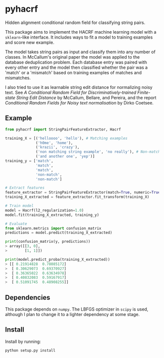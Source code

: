 # pyhacrf
Hidden alignment conditional random field for classifying string pairs.

This package aims to implement the HACRF machine learning model with a `sklearn`-like interface.
It includes ways to fit a model to training examples and score new example.

The model takes string pairs as input and classify them into any number of classes. In McCallum's original paper the
model was applied to the database deduplication problem. Each database entry was paired with every other entry and
the model then classified whether the pair was a 'match' or a 'mismatch' based on training examples of matches and
mismatches.

I also tried to use it as learnable string edit distance for normalizing noisy text.
See *A Conditional Random Field for Discriminatively-trained Finite-state String Edit Distance* by
McCallum, Bellare, and Pereira, and the report *Conditional Random Fields for Noisy text normalisation* by Dirko Coetsee.

## Example

```python
from pyhacrf import StringPairFeatureExtractor, Hacrf

training_X = [('helloooo', 'hello'), # Matching examples
              ('h0me', 'home'),
              ('krazii', 'crazy'),
              ('non matching string example', 'no really'), # Non-matching examples
              ('and another one', 'yep')]
training_y = ['match',
              'match',
              'match',
              'non-match',
              'non-match']

# Extract features
feature_extractor = StringPairFeatureExtractor(match=True, numeric=True)
training_X_extracted = feature_extractor.fit_transform(training_X)

# Train model
model = Hacrf(l2_regularization=1.0)
model.fit(training_X_extracted, training_y)

# Evaluate
from sklearn.metrics import confusion_matrix
predictions = model.predict(training_X_extracted)

print(confusion_matrix(y, predictions))
> array([[3, 0],
>        [1, 1]])

print(model.predict_proba(training_X_extracted))
> [[ 0.21914828  0.78085172]
>  [ 0.30629073  0.69370927]
>  [ 0.36365022  0.63634978]
>  [ 0.40832083  0.59167917]
>  [ 0.51091745  0.48908255]]
```

## Dependencies
This package depends on `numpy`. The LBFGS optimizer in `scipy` is used, although I
plan to change it to a lighter dependency at some stage.

## Install
Install by running:
```
python setup.py install
```

